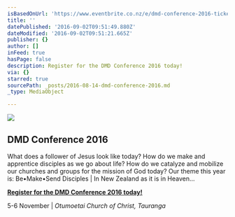 ```yaml
---
isBasedOnUrl: 'https://www.eventbrite.co.nz/e/dmd-conference-2016-tickets-27103950646'
title: ''
datePublished: '2016-09-02T09:51:49.880Z'
dateModified: '2016-09-02T09:51:21.665Z'
publisher: {}
author: []
inFeed: true
hasPage: false
description: Register for the DMD Conference 2016 today!
via: {}
starred: true
sourcePath: _posts/2016-08-14-dmd-conference-2016.md
_type: MediaObject

---
```

![](https://the-grid-user-content.s3-us-west-2.amazonaws.com/2355ce3b-c4ee-40ae-b847-b539a4a61395.png)

<article style=""><h1>DMD Conference 2016</h1><p>What does a follower of Jesus look like today? How do we make and apprentice disciples as we go about life? How do we catalyze and mobilize our churches and groups for the mission of God today? Our theme this year is: Be•Make•Send Disciples | In New Zealand as it is in Heaven...</p></article>

**[Register for the DMD Conference 2016 today!][0]**

5-6 November | _Otumoetai Church of Christ, Tauranga_

[0]: https://www.eventbrite.co.nz/e/dmd-conference-2016-tickets-27103950646